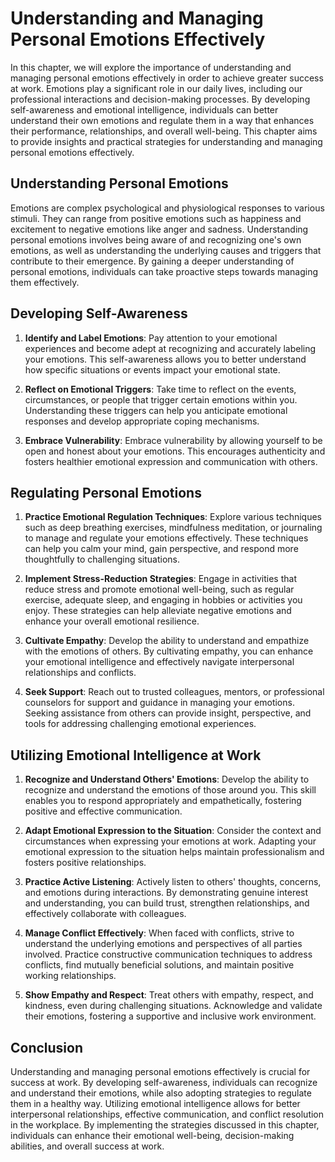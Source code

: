 Understanding and Managing Personal Emotions Effectively
=================================================================

In this chapter, we will explore the importance of understanding and managing personal emotions effectively in order to achieve greater success at work. Emotions play a significant role in our daily lives, including our professional interactions and decision-making processes. By developing self-awareness and emotional intelligence, individuals can better understand their own emotions and regulate them in a way that enhances their performance, relationships, and overall well-being. This chapter aims to provide insights and practical strategies for understanding and managing personal emotions effectively.

**Understanding Personal Emotions**
-----------------------------------

Emotions are complex psychological and physiological responses to various stimuli. They can range from positive emotions such as happiness and excitement to negative emotions like anger and sadness. Understanding personal emotions involves being aware of and recognizing one's own emotions, as well as understanding the underlying causes and triggers that contribute to their emergence. By gaining a deeper understanding of personal emotions, individuals can take proactive steps towards managing them effectively.

**Developing Self-Awareness**
-----------------------------

1. **Identify and Label Emotions**: Pay attention to your emotional experiences and become adept at recognizing and accurately labeling your emotions. This self-awareness allows you to better understand how specific situations or events impact your emotional state.

2. **Reflect on Emotional Triggers**: Take time to reflect on the events, circumstances, or people that trigger certain emotions within you. Understanding these triggers can help you anticipate emotional responses and develop appropriate coping mechanisms.

3. **Embrace Vulnerability**: Embrace vulnerability by allowing yourself to be open and honest about your emotions. This encourages authenticity and fosters healthier emotional expression and communication with others.

**Regulating Personal Emotions**
--------------------------------

1. **Practice Emotional Regulation Techniques**: Explore various techniques such as deep breathing exercises, mindfulness meditation, or journaling to manage and regulate your emotions effectively. These techniques can help you calm your mind, gain perspective, and respond more thoughtfully to challenging situations.

2. **Implement Stress-Reduction Strategies**: Engage in activities that reduce stress and promote emotional well-being, such as regular exercise, adequate sleep, and engaging in hobbies or activities you enjoy. These strategies can help alleviate negative emotions and enhance your overall emotional resilience.

3. **Cultivate Empathy**: Develop the ability to understand and empathize with the emotions of others. By cultivating empathy, you can enhance your emotional intelligence and effectively navigate interpersonal relationships and conflicts.

4. **Seek Support**: Reach out to trusted colleagues, mentors, or professional counselors for support and guidance in managing your emotions. Seeking assistance from others can provide insight, perspective, and tools for addressing challenging emotional experiences.

**Utilizing Emotional Intelligence at Work**
--------------------------------------------

1. **Recognize and Understand Others' Emotions**: Develop the ability to recognize and understand the emotions of those around you. This skill enables you to respond appropriately and empathetically, fostering positive and effective communication.

2. **Adapt Emotional Expression to the Situation**: Consider the context and circumstances when expressing your emotions at work. Adapting your emotional expression to the situation helps maintain professionalism and fosters positive relationships.

3. **Practice Active Listening**: Actively listen to others' thoughts, concerns, and emotions during interactions. By demonstrating genuine interest and understanding, you can build trust, strengthen relationships, and effectively collaborate with colleagues.

4. **Manage Conflict Effectively**: When faced with conflicts, strive to understand the underlying emotions and perspectives of all parties involved. Practice constructive communication techniques to address conflicts, find mutually beneficial solutions, and maintain positive working relationships.

5. **Show Empathy and Respect**: Treat others with empathy, respect, and kindness, even during challenging situations. Acknowledge and validate their emotions, fostering a supportive and inclusive work environment.

**Conclusion**
--------------

Understanding and managing personal emotions effectively is crucial for success at work. By developing self-awareness, individuals can recognize and understand their emotions, while also adopting strategies to regulate them in a healthy way. Utilizing emotional intelligence allows for better interpersonal relationships, effective communication, and conflict resolution in the workplace. By implementing the strategies discussed in this chapter, individuals can enhance their emotional well-being, decision-making abilities, and overall success at work.
